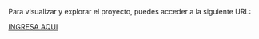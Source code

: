 Para visualizar y explorar el proyecto, puedes acceder a la siguiente URL:

 <a href="https://transcendent-alpaca-63856f.netlify.app/">INGRESA AQUI</a>